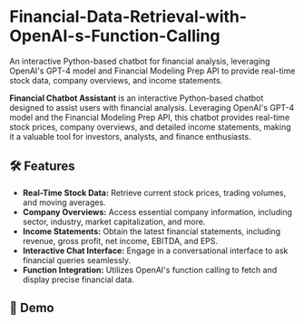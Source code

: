 # Financial-Data-Retrieval-with-OpenAI-s-Function-Calling
An interactive Python-based chatbot for financial analysis, leveraging OpenAI's GPT-4 model and Financial Modeling Prep API to provide real-time stock data, company overviews, and income statements.

**Financial Chatbot Assistant** is an interactive Python-based chatbot designed to assist users with financial analysis. Leveraging OpenAI's GPT-4 model and the Financial Modeling Prep API, this chatbot provides real-time stock prices, company overviews, and detailed income statements, making it a valuable tool for investors, analysts, and finance enthusiasts.

## 🛠 Features

- **Real-Time Stock Data:** Retrieve current stock prices, trading volumes, and moving averages.
- **Company Overviews:** Access essential company information, including sector, industry, market capitalization, and more.
- **Income Statements:** Obtain the latest financial statements, including revenue, gross profit, net income, EBITDA, and EPS.
- **Interactive Chat Interface:** Engage in a conversational interface to ask financial queries seamlessly.
- **Function Integration:** Utilizes OpenAI's function calling to fetch and display precise financial data.

## 📸 Demo

